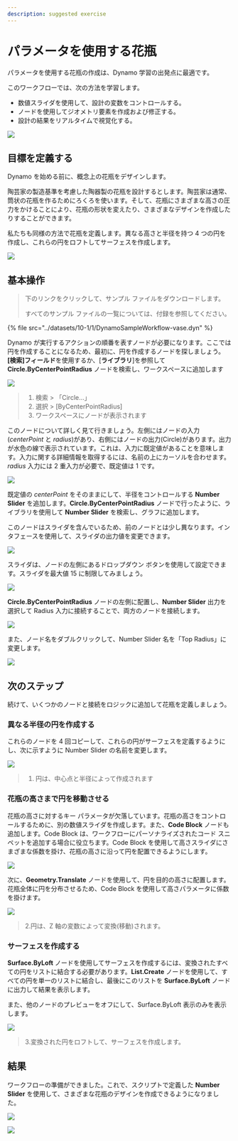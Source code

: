 ```yaml
---
description: suggested exercise
---
```


# パラメータを使用する花瓶

パラメータを使用する花瓶の作成は、Dynamo 学習の出発点に最適です。

このワークフローでは、次の方法を学習します。

* 数値スライダを使用して、設計の変数をコントロールする。
* ノードを使用してジオメトリ要素を作成および修正する。
* 設計の結果をリアルタイムで視覚化する。

![](../images/10-1/1/vase1(3).gif)

## 目標を定義する

Dynamo を始める前に、概念上の花瓶をデザインします。

陶芸家の製造基準を考慮した陶器製の花瓶を設計するとします。陶芸家は通常、筒状の花瓶を作るためにろくろを使います。そして、花瓶にさまざまな高さの圧力をかけることにより、花瓶の形状を変えたり、さまざまなデザインを作成したりすることができます。

私たちも同様の方法で花瓶を定義します。異なる高さと半径を持つ 4 つの円を作成し、これらの円をロフトしてサーフェスを作成します。

![](../images/10-1/1/vase2.png)

## 基本操作

> 下のリンクをクリックして、サンプル ファイルをダウンロードします。
>
> すべてのサンプル ファイルの一覧については、付録を参照してください。

{% file src="../datasets/10-1/1/DynamoSampleWorkflow-vase.dyn" %}

Dynamo が実行するアクションの順番を表すノードが必要になります。ここでは円を作成することになるため、最初に、円を作成するノードを探しましょう。**[検索]フィールド**を使用するか、[**ライブラリ**]を参照して **Circle.ByCenterPointRadius** ノードを検索し、ワークスペースに追加します

![](../images/10-1/1/vase8.png)

> 1. 検索 > 「Circle...」
> 2. 選択 > [ByCenterPointRadius]
> 3. ワークスペースにノードが表示されます

このノードについて詳しく見て行きましょう。左側にはノードの入力(_centerPoint_ と _radius_)があり、右側にはノードの出力(Circle)があります。出力が水色の線で表示されています。これは、入力に既定値があることを意味します。入力に関する詳細情報を取得するには、名前の上にカーソルを合わせます。_radius_ 入力には 2 重入力が必要で、既定値は 1 です。

![](../images/10-1/1/vase10.png)

既定値の _centerPoint_ をそのままにして、半径をコントロールする **Number Slider** を追加します。**Circle.ByCenterPointRadius** ノードで行ったように、ライブラリを使用して **Number Slider** を検索し、グラフに追加します。

このノードはスライダを含んでいるため、前のノードとは少し異なります。インタフェースを使用して、スライダの出力値を変更できます。

![](../images/10-1/1/vase13(1).gif)

スライダは、ノードの左側にあるドロップダウン ボタンを使用して設定できます。スライダを最大値 15 に制限してみましょう。

![](../images/10-1/1/vase11.png)

**Circle.ByCenterPointRadius** ノードの左側に配置し、**Number Slider** 出力を選択して Radius 入力に接続することで、両方のノードを接続します。

![](../images/10-1/1/vase12.png)

また、ノード名をダブルクリックして、Number Slider 名を「Top Radius」に変更します。

![](../images/10-1/1/vase14.png)

## 次のステップ

続けて、いくつかのノードと接続をロジックに追加して花瓶を定義しましょう。

### 異なる半径の円を作成する

これらのノードを 4 回コピーして、これらの円がサーフェスを定義するようにし、次に示すように Number Slider の名前を変更します。

![](../images/10-1/1/vase4(1)(1).png)

> 1. 円は、中心点と半径によって作成されます

### 花瓶の高さまで円を移動させる

花瓶の高さに対するキー パラメータが欠落しています。花瓶の高さをコントロールするために、別の数値スライダを作成します。また、**Code Block** ノードも追加します。Code Block は、ワークフローにパーソナライズされたコード スニペットを追加する場合に役立ちます。Code Block を使用して高さスライダにさまざまな係数を掛け、花瓶の高さに沿って円を配置できるようにします。

![](../images/10-1/1/vase15(1).png)

次に、**Geometry.Translate** ノードを使用して、円を目的の高さに配置します。花瓶全体に円を分布させるため、Code Block を使用して高さパラメータに係数を掛けます。

![](../images/10-1/1/vase5.png)

> 2\.円は、Z 軸の変数によって変換(移動)されます。

### サーフェスを作成する

**Surface.ByLoft** ノードを使用してサーフェスを作成するには、変換されたすべての円をリストに結合する必要があります。**List.Create** ノードを使用して、すべての円を単一のリストに結合し、最後にこのリストを **Surface.ByLoft** ノードに出力して結果を表示します。

また、他のノードのプレビューをオフにして、Surface.ByLoft 表示のみを表示します。

![](../images/10-1/1/vase6(1)(1).png)

> 3\.変換された円をロフトして、サーフェスを作成します。

## 結果

ワークフローの準備ができました。これで、スクリプトで定義した **Number Slider** を使用して、さまざまな花瓶のデザインを作成できるようになりました。

![](../images/10-1/1/vase1(3).gif)

![](../images/10-1/1/vase7.png)
